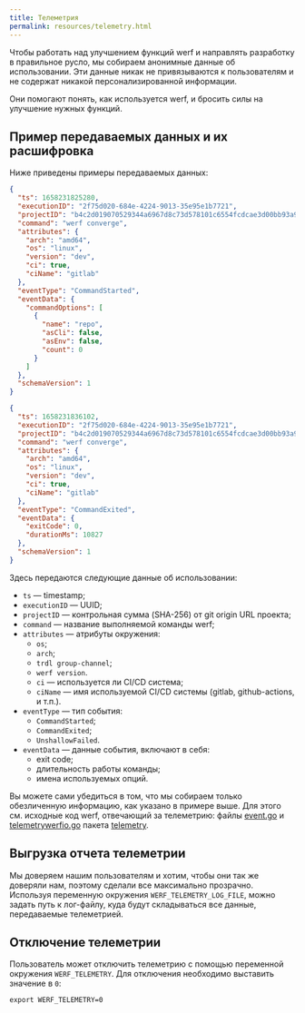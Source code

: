 ```yaml
---
title: Телеметрия
permalink: resources/telemetry.html
---
```


Чтобы работать над улучшением функций werf и направлять разработку в правильное русло, мы собираем анонимные данные об использовании. Эти данные никак не привязываются к пользователям и не содержат никакой персонализированной информации.

Они помогают понять, как используется werf, и бросить силы на улучшение нужных функций.

## Пример передаваемых данных и их расшифровка

Ниже приведены примеры передаваемых данных:

```json
{
  "ts": 1658231825280,
  "executionID": "2f75d020-684e-4224-9013-35e95e1b7721",
  "projectID": "b4c2d019070529344a6967d8c73d578101c6554fcdcae3d00bb93a9692523cb1",
  "command": "werf converge",
  "attributes": {
    "arch": "amd64",
    "os": "linux",
    "version": "dev",
    "ci": true,
    "ciName": "gitlab"
  },
  "eventType": "CommandStarted",
  "eventData": {
    "commandOptions": [
      {
        "name": "repo",
        "asCli": false,
        "asEnv": false,
        "count": 0
      }
    ]
  },
  "schemaVersion": 1
}
```

```json
{
  "ts": 1658231836102,
  "executionID": "2f75d020-684e-4224-9013-35e95e1b7721",
  "projectID": "b4c2d019070529344a6967d8c73d578101c6554fcdcae3d00bb93a9692523cb1",
  "command": "werf converge",
  "attributes": {
    "arch": "amd64",
    "os": "linux",
    "version": "dev",
    "ci": true,
    "ciName": "gitlab"
  },
  "eventType": "CommandExited",
  "eventData": {
    "exitCode": 0,
    "durationMs": 10827
  },
  "schemaVersion": 1
}
```

Здесь передаются следующие данные об использовании:

* `ts` — timestamp;
* `executionID` — UUID;
* `projectID` — контрольная сумма (SHA-256) от git origin URL проекта;
* `command` — название выполняемой команды werf;
* `attributes` — атрибуты окружения:
  * `os`;
  * `arch`;
  * `trdl group-channel`;
  * `werf version`.
  * `ci` — используется ли CI/CD система;
  * `ciName` — имя используемой CI/CD системы (gitlab, github-actions, и т.п.).
* `eventType` — тип события:
  * `CommandStarted`;
  * `CommandExited`;
  * `UnshallowFailed`.
* `eventData` — данные события, включают в себя:
  * exit code;
  * длительность работы команды;
  * имена используемых опций.

Вы можете сами убедиться в том, что мы собираем только обезличенную информацию, как указано в примере выше. Для этого см. исходные код werf, отвечающий за телеметрию: файлы [event.go](https://github.com/werf/werf/blob/main/pkg/telemetry/event.go) и [telemetrywerfio.go](https://github.com/werf/werf/blob/main/pkg/telemetry/telemetrywerfio.go) пакета [telemetry](https://github.com/werf/werf/tree/main/pkg/telemetry).

## Выгрузка отчета телеметрии

Мы доверяем нашим пользователям и хотим, чтобы они так же доверяли нам, поэтому сделали все максимально прозрачно. Используя переменную окружения `WERF_TELEMETRY_LOG_FILE`, можно задать путь к лог-файлу, куда будут складываться все данные, передаваемые телеметрией.

## Отключение телеметрии

Пользователь может отключить телеметрию с помощью переменной окружения `WERF_TELEMETRY`. Для отключения необходимо выставить значение в `0`:

```shell
export WERF_TELEMETRY=0
``` 
